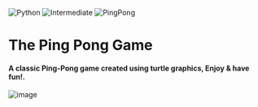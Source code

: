 ![Python](https://img.shields.io/badge/Python-3776AB.svg?style=flat&logo=Python&logoColor=white)
![Intermediate](https://img.shields.io/badge/-Intermediate-important?style=flat&logo=Python&logoColor=white)
![PingPong](https://img.shields.io/badge/Ping%20Pong%20Game-important?style=flat)

# The Ping Pong Game
#### A classic Ping-Pong game created using turtle graphics, Enjoy & have fun!.

![image](https://github.com/YJ-928/Py_Intermediate-The-Ping-Pong-Game/assets/68319416/91a9996f-95d3-4c1d-b87e-8ecf0a63435b)

